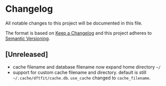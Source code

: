 # Changelog

All notable changes to this project will be documented in this file.

The format is based on [Keep a Changelog](http://keepachangelog.com/en/1.0.0/)
and this project adheres to [Semantic Versioning](http://semver.org/spec/v2.0.0.html).

## [Unreleased]

 - cache filename and database filename now expand home directory `~/`
 - support for custom cache filename and directory. default is still
   `~/.cache/dftfit/cache.db`. `use_cache` changed to
   `cache_filename`.
